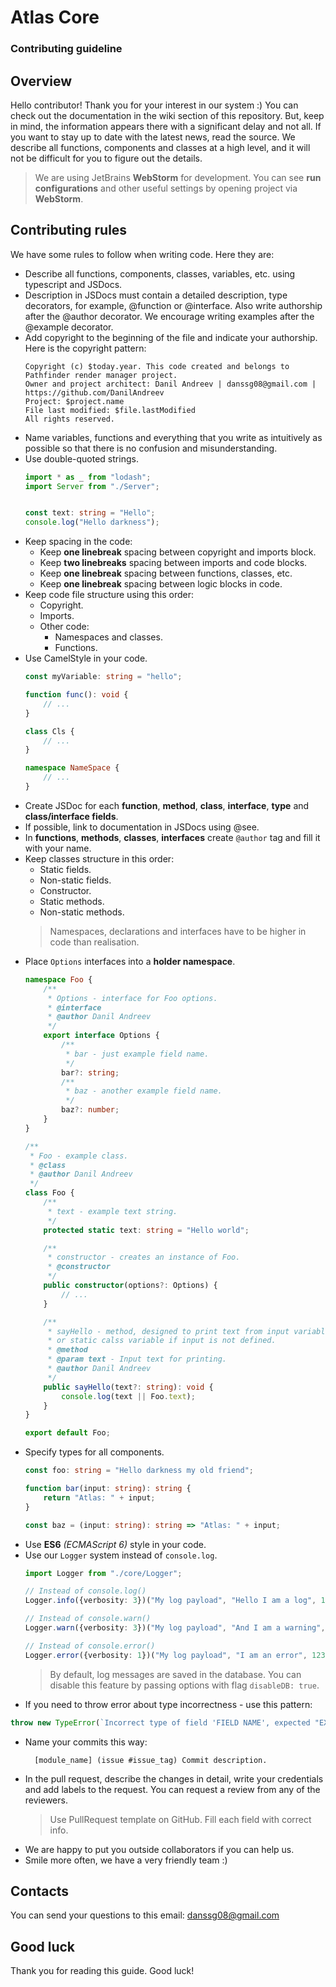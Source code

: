 # Atlas Core
### Contributing guideline
## Overview
Hello contributor! Thank you for your interest in our system :)
You can check out the documentation in the wiki section of this repository. But, keep in mind, the information appears 
there with a significant delay and not all.
If you want to stay up to date with the latest news, read the source.
We describe all functions, components and classes at a high level, and it will not be difficult for you to figure out the details.

> We are using JetBrains __WebStorm__ for development. You can see __run configurations__ and other useful settings by 
> opening project via __WebStorm__. 


## Contributing rules
We have some rules to follow when writing code. Here they are:
* Describe all functions, components, classes, variables, etc. using typescript and JSDocs.
* Description in JSDocs must contain a detailed description, type decorators, for example, @function or @interface.
  Also write authorship after the @author decorator. We encourage writing examples after the @example decorator.
* Add copyright to the beginning of the file and indicate your authorship. Here is the copyright pattern:
    ```
    Copyright (c) $today.year. This code created and belongs to Pathfinder render manager project. 
    Owner and project architect: Danil Andreev | danssg08@gmail.com |  https://github.com/DanilAndreev
    Project: $project.name
    File last modified: $file.lastModified
    All rights reserved.
    ```
* Name variables, functions and everything that you write as intuitively as possible so that there is no confusion and misunderstanding.
* Use double-quoted strings.
    ```typescript
    import * as _ from "lodash";
    import Server from "./Server";
    
    
    const text: string = "Hello";
    console.log("Hello darkness");
    ```
* Keep spacing in the code:
  * Keep __one linebreak__ spacing between copyright and imports block. 
  * Keep __two linebreaks__ spacing between imports and code blocks.
  * Keep __one linebreak__ spacing between functions, classes, etc.
  * Keep __one linebreak__ spacing between logic blocks in code.
* Keep code file structure using this order:
  * Copyright.
  * Imports.
  * Other code:
    * Namespaces and classes.
    * Functions.
* Use CamelStyle in your code. 
    ```typescript
    const myVariable: string = "hello";
    
    function func(): void {
        // ...
    }
    
    class Cls {
        // ...
    }
    
    namespace NameSpace {
        // ...
    }
    ```
* Create JSDoc for each __function__, __method__, __class__, __interface__, __type__ and __class/interface fields__. 
* If possible, link to documentation in JSDocs using @see.
* In __functions__, __methods__, __classes__, __interfaces__ create ```@author``` tag and fill it with your name.
* Keep classes structure in this order:
  * Static fields.
  * Non-static fields.
  * Constructor.
  * Static methods.
  * Non-static methods.
  > Namespaces, declarations and interfaces have to be higher in code than realisation.
* Place ```Options``` interfaces into a __holder namespace__.
    ```typescript
    namespace Foo {
        /**
         * Options - interface for Foo options.
         * @interface
         * @author Danil Andreev
         */
        export interface Options {
            /**
             * bar - just example field name.
             */
            bar?: string;
            /**
             * baz - another example field name.
             */
            baz?: number; 
        }
    }
    
    /**
     * Foo - example class.
     * @class
     * @author Danil Andreev
     */
    class Foo { 
        /**
         * text - example text string.
         */
        protected static text: string = "Hello world";
    
        /**
         * constructor - creates an instance of Foo.
         * @constructor
         */
        public constructor(options?: Options) {
            // ...
        }
    
        /**
         * sayHello - method, designed to print text from input variable 
         * or static calss variable if input is not defined.
         * @method
         * @param text - Input text for printing.
         * @author Danil Andreev
         */
        public sayHello(text?: string): void {
            console.log(text || Foo.text);
        }
    }
    
    export default Foo;
    ```
* Specify types for all components.
    ```typescript
    const foo: string = "Hello darkness my old friend";
    
    function bar(input: string): string {
        return "Atlas: " + input; 
    }
    
    const baz = (input: string): string => "Atlas: " + input;
    ``` 
* Use __ES6__ _(ECMAScript 6)_ style in your code.
* Use our ```Logger``` system instead of ```console.log```.
    ```typescript
    import Logger from "./core/Logger";
    
    // Instead of console.log()
    Logger.info({verbosity: 3})("My log payload", "Hello I am a log", 1).then();
  
    // Instead of console.warn()
    Logger.warn({verbosity: 3})("My log payload", "And I am a warning", 12323).then();
  
    // Instead of console.error()
    Logger.error({verbosity: 1})("My log payload", "I am an error", 123).then();
    ```
    > By default, log messages are saved in the database. You can disable this feature by passing options with flag ```disableDB: true```.
* If you need to throw error about type incorrectness - use this pattern:
```typescript
throw new TypeError(`Incorrect type of field 'FIELD NAME', expected "EXPECTED TYPE" got "GOT TYPE/VALUE".`);
```
* Name your commits this way: 
  ```
    [module_name] (issue #issue_tag) Commit description.
  ```
* In the pull request, describe the changes in detail, write your credentials and add labels to the request.
  You can request a review from any of the reviewers.
  > Use PullRequest template on GitHub. Fill each field with correct info.
* We are happy to put you outside collaborators if you can help us.
* Smile more often, we have a very friendly team :)
## Contacts
You can send your questions to this email: danssg08@gmail.com
## Good luck
Thank you for reading this guide. Good luck!
